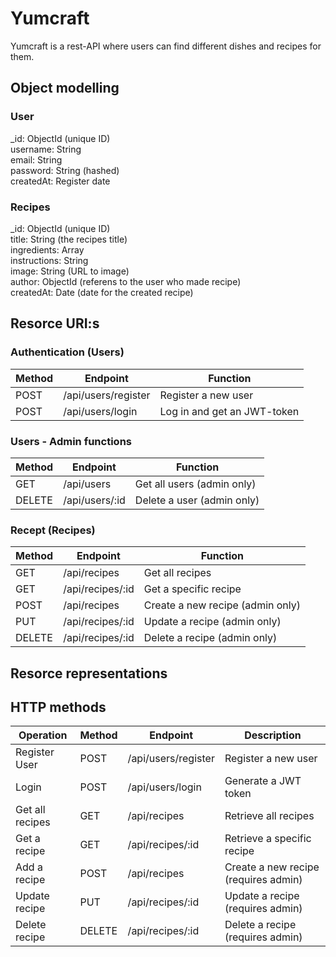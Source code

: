 # Yumcraft
Yumcraft is a rest-API where users can find different dishes and recipes for them.

## Object modelling
### User
_id: ObjectId (unique ID)<br>
username: String<br>
email: String<br>
password: String (hashed)<br>
createdAt: Register date<br>

### Recipes
_id: ObjectId (unique ID)<br>
title: String (the recipes title)<br>
ingredients: Array<br>
instructions: String<br>
image: String (URL to image)<br>
author: ObjectId (referens to the user who made recipe)<br>
createdAt: Date (date for the created recipe)<br>

## Resorce URI:s
### Authentication (Users)

| Method | Endpoint               | Function                   |
|-------|------------------------|-------------------------------|
| POST  | /api/users/register    | Register a new user   |
| POST  | /api/users/login       | Log in and get an JWT-token |

### Users - Admin functions

| Method  | Endpoint         | Function                     |
|--------|-----------------|----------------------------------|
| GET    | /api/users      | Get all users (admin only) |
| DELETE | /api/users/:id  | Delete a user (admin only) |

### Recept (Recipes)

| Method  | Endpoint            | Function                                     |
|--------|---------------------|--------------------------------------------------|
| GET    | /api/recipes        | Get all recipes                              |
| GET    | /api/recipes/:id    | Get a specific recipe                      |
| POST   | /api/recipes        | Create a new recipe (admin only) |
| PUT    | /api/recipes/:id    | Update a recipe (admin only) |
| DELETE | /api/recipes/:id    | Delete a recipe (admin only) |

## Resorce representations
## HTTP methods

| Operation        | Method  | Endpoint             | Description                                    |
|-----------------|--------|----------------------|------------------------------------------------|
| Register User   | POST   | /api/users/register  | Register a new user                            |
| Login           | POST   | /api/users/login     | Generate a JWT token                          |
| Get all recipes | GET    | /api/recipes        | Retrieve all recipes                          |
| Get a recipe    | GET    | /api/recipes/:id    | Retrieve a specific recipe                    |
| Add a recipe    | POST   | /api/recipes        | Create a new recipe (requires admin) |
| Update recipe   | PUT    | /api/recipes/:id    | Update a recipe (requires admin)     |
| Delete recipe   | DELETE | /api/recipes/:id    | Delete a recipe (requires admin)     |
